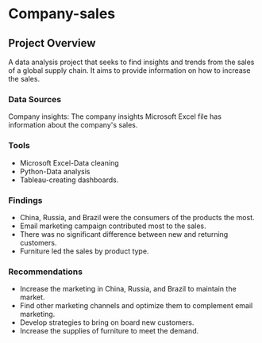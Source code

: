 # Company-sales

##  Project Overview
A data analysis project that seeks to find insights and trends from the sales of a global supply chain. It aims to provide information on how to increase the sales.
### Data Sources
Company insights: The company insights Microsoft Excel file has information about the company's sales. 
### Tools
-	Microsoft Excel-Data cleaning
-	Python-Data analysis
-	Tableau-creating dashboards.
### Findings
- China, Russia, and Brazil were the consumers of the products the most.
- Email marketing campaign contributed most to the sales.
- There was no significant difference between new and returning customers.
- Furniture led the sales by product type.
### Recommendations
- Increase the marketing in China, Russia, and Brazil to maintain the market.
- Find other marketing channels and optimize them to complement email marketing.
- Develop strategies to bring on board new customers.
- Increase the supplies of furniture to meet the demand.

